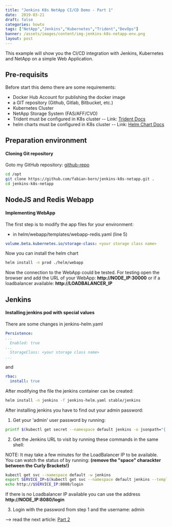 ```yaml
---
title: "Jenkins K8s NetApp CI/CD Demo - Part 1"
date:  2019-03-21
draft: false
categories: howto
tags: ["NetApp","Jenkins","Kubernetes","Trident","DevOps"]
banner: /assets/images/content/img-jenkins-k8s-netapp-env.png
layout: post
---
```

This example will show you the CI/CD integration with Jenkins, Kubernetes and NetApp on a simple Web Application.


## Pre-requisits
Before start this demo there are some requirements:
- Docker Hub Account for publishing the docker image
- a GIT repository (Github, Gitlab, Bitbucket, etc.)
- Kubernetes Cluster
- NetApp Storage System (FAS/AFF/CVO)
- Trident must be configured in K8s cluster  -- Link: [Trident Docs]
- helm charts must be configured in K8s cluster -- Link: [Helm Chart Docs]

## Preparation environment
#### Cloning Git repository
Goto my GitHub repository: [github-repo]( https://github.com/fabian-born/jenkins-k8s-netapp.git "my github repository")

```bash
cd /opt
git clone https://github.com/fabian-born/jenkins-k8s-netapp.git .
cd jenkins-k8s-netapp
```


## NodeJS and Redis Webapp
#### Implementing WebApp
The first step is to modify the app files for your environment:
* in helm/webapp/templates/webapp-redis.yaml (line 5)

```yaml
volume.beta.kubernetes.io/storage-class: <your storage class name> 
```
Now you can install the helm chart
```bash
helm install -n prod ./helm/webapp
```

Now the connection to the WebApp could be tested. For testing open the browser and add the URL of your WebApp: **http://NODE_IP:30000** or if a loadbalancer available: **http://LOADBALANCER_IP**


## Jenkins
#### Installing jenkins pod with special values
There are some changes in jenkins-helm.yaml
```yaml
Persistence:
...
  Enabled: true
... 
  StorageClass: <your storage class name>
...
```
and
```yaml
rbac:
  install: true
```

After modifying the file the jenkins container can be created:

```bash
helm install -n jenkins -f jenkins-helm.yaml stable/jenkins
```
After installing jenkins you have to find out your admin password:

1. Get your 'admin' user password by running:

```bash
printf $(kubectl get secret --namespace default jenkins -o jsonpath="{.data.jenkins-admin-password}" | base64 --decode);echo
```

2. Get the Jenkins URL to visit by running these commands in the same shell:

NOTE: It may take a few minutes for the LoadBalancer IP to be available. You can watch the status of by running: **(remove the "space" charackter between the Curly Brackets!)**
```bash 
kubectl get svc --namespace default -w jenkins
export SERVICE_IP=$(kubectl get svc --namespace default jenkins --template "'{ { range (index .status.loadBalancer.ingress 0) } }{ { . } }{ { end } }'")
echo http://$SERVICE_IP:8080/login
```



If there is no Loadbalancer IP available you can use the address **http://NODE_IP:8080/login**
 
3. Login with the password from step 1 and the username: admin


--> read the next article: [Part 2](https://blog.fabianborn.net/blog/2019/04/03/jenkins-kubernetes-netapp-cicd-integration-p2/ "Part 2")

 <!---  
    Reference/Links which are included in text
 --->

[trident docs]: https://netapp-trident.readthedocs.io/en/latest/ "trident documentation"

[helm chart docs]: https://helm.sh/ "Helm docs"

[environment]: http://fabianborn.gitlab.io/img/jenk8sna/img_jenkins-k8s-netapp_env.png "environment"
